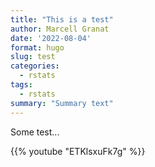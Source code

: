 ```yaml
---
title: "This is a test"
author: Marcell Granat
date: '2022-08-04'
format: hugo
slug: test
categories:
  - rstats
tags:
  - rstats
summary: "Summary text"
---
```




Some test...

{{% youtube "ETKlsxuFk7g" %}}

</br>
